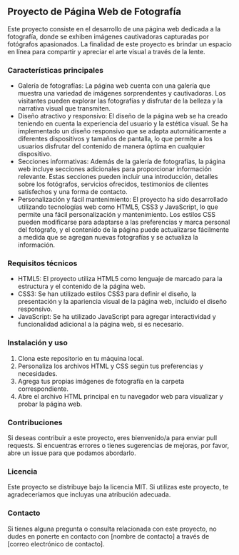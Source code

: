 <h2>Proyecto de Página Web de Fotografía</h2>
Este proyecto consiste en el desarrollo de una página web dedicada a la fotografía, donde se exhiben imágenes cautivadoras capturadas por fotógrafos apasionados. La finalidad de este proyecto es brindar un espacio en línea para compartir y apreciar el arte visual a través de la lente.

<h3>Características principales</h3>
<ul>
    <li>Galería de fotografías: La página web cuenta con una galería que muestra una variedad de imágenes sorprendentes y cautivadoras. Los visitantes pueden explorar las fotografías y disfrutar de la belleza y la narrativa visual que transmiten.
    </li>
    <li>
    Diseño atractivo y responsivo: El diseño de la página web se ha creado teniendo en cuenta la experiencia del usuario y la estética visual. Se ha implementado un diseño responsivo que se adapta automáticamente a diferentes dispositivos y tamaños de pantalla, lo que permite a los usuarios disfrutar del contenido de manera óptima en cualquier dispositivo.
    </li>
    <li>
        Secciones informativas: Además de la galería de fotografías, la página web incluye secciones adicionales para proporcionar información relevante. Estas secciones pueden incluir una introducción, detalles sobre los fotógrafos, servicios ofrecidos, testimonios de clientes satisfechos y una forma de contacto.
    </li>
    <li>
        Personalización y fácil mantenimiento: El proyecto ha sido desarrollado utilizando tecnologías web como HTML5, CSS3 y JavaScript, lo que permite una fácil personalización y mantenimiento. Los estilos CSS pueden modificarse para adaptarse a las preferencias y marca personal del fotógrafo, y el contenido de la página puede actualizarse fácilmente a medida que se agregan nuevas fotografías y se actualiza la información.
    </li>
</ul>

<h3>Requisitos t&eacute;cnicos</h3>
<ul>
    <li>HTML5: El proyecto utiliza HTML5 como lenguaje de marcado para la estructura y el contenido de la página web.</li>
    <li>CSS3: Se han utilizado estilos CSS3 para definir el diseño, la presentación y la apariencia visual de la página web, incluido el diseño responsivo.</li>
    <li>JavaScript: Se ha utilizado JavaScript para agregar interactividad y funcionalidad adicional a la página web, si es necesario.</li>
</ul>

<h3>Instalación y uso</h3>

1. Clona este repositorio en tu máquina local.
2. Personaliza los archivos HTML y CSS según tus preferencias y necesidades.
3. Agrega tus propias imágenes de fotografía en la carpeta correspondiente.
4. Abre el archivo HTML principal en tu navegador web para visualizar y probar la página web.

<h3>Contribuciones</h3>
<p>Si deseas contribuir a este proyecto, eres bienvenido/a para enviar pull requests. Si encuentras errores o tienes sugerencias de mejoras, por favor, abre un issue para que podamos abordarlo.</p>

<h3>Licencia</h3>
Este proyecto se distribuye bajo la licencia MIT. Si utilizas este proyecto, te agradeceríamos que incluyas una atribución adecuada.

<h3>Contacto</h3>
Si tienes alguna pregunta o consulta relacionada con este proyecto, no dudes en ponerte en contacto con [nombre de contacto] a través de [correo electrónico de contacto].
